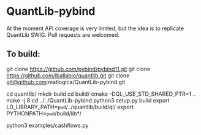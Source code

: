 # QuantLib-pybind
At the moment API coverage is very limited, but the idea is to replicate QuantLib SWIG. Pull requests are welcomed.

## To build:

git clone https://github.com/pybind/pybind11.git
git clone https://github.com/lballabio/quantlib.git
git clone git@github.com:matlogica/QuantLib-pybind.git

cd quantlib/
mkdir build
cd build/
cmake -DQL_USE_STD_SHARED_PTR=1 ..
make -j 8
cd ../../QuantLib-pybind
python3 setup.py build
export LD_LIBRARY_PATH=`pwd`/../quantlib/build/ql/
export PYTHONPATH=`pwd`/build/lib*/

python3 examples/cashflows.py

